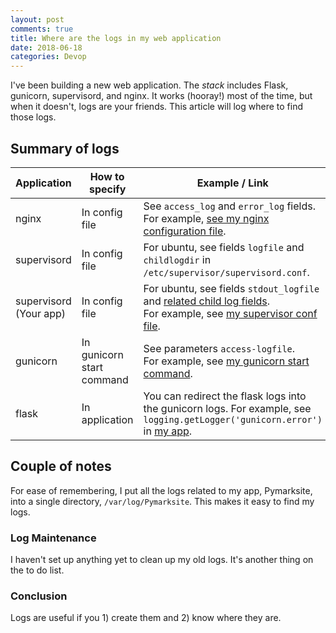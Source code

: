 ```yaml
---
layout: post
comments: true
title: Where are the logs in my web application
date: 2018-06-18
categories: Devop
---
```


I've been building a new web application. The *stack* includes Flask, gunicorn, supervisord, and nginx. It works (hooray!) most of the time, but when it doesn't, logs are your friends. This article will log where to find those logs.

## Summary of logs


|Application | How to specify | Example / Link|
|------------|----------------|---------------|
| nginx|In config file | See `access_log` and `error_log` fields.<br>For example, [see my nginx configuration file](https://github.com/programmerdays/Pymarksite/blob/master/conf/Pymarksite.nginx.conf#L21).|
| supervisord |In config file |For ubuntu, see fields `logfile` and `childlogdir` in `/etc/supervisor/supervisord.conf`.
| supervisord (Your app) |In config file|For ubuntu, see fields `stdout_logfile` and [related child log fields](http://supervisord.org/logging.html#child-process-logs).<br> For example, see [my supervisor conf file](https://github.com/programmerdays/Pymarksite/blob/master/conf/Pymarksite.supervisor.conf#L9).|
| gunicorn | In gunicorn start command | See parameters `access-logfile`.<br>For example, see [my gunicorn start command](https://github.com/programmerdays/Pymarksite/blob/master/conf/Pymarksite.supervisor.conf#L2).|
| flask | In application | You can redirect the flask logs into the gunicorn logs. For example, see  `logging.getLogger('gunicorn.error')` in [my app](https://github.com/programmerdays/Pymarksite/blob/master/app/__init__.py#L14).|

## Couple of notes
For ease of remembering, I put all the logs related to my app, Pymarksite, into a single directory, `/var/log/Pymarksite`. This makes it easy to find my logs.

### Log Maintenance
I haven't set up anything yet to clean up my old logs. It's another thing on the to do list. 

### Conclusion
Logs are useful if you 1) create them and 2) know where they are.

